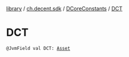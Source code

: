 [library](../../index.md) / [ch.decent.sdk](../index.md) / [DCoreConstants](index.md) / [DCT](./-d-c-t.md)

# DCT

`@JvmField val DCT: `[`Asset`](../../ch.decent.sdk.model/-asset/index.md)